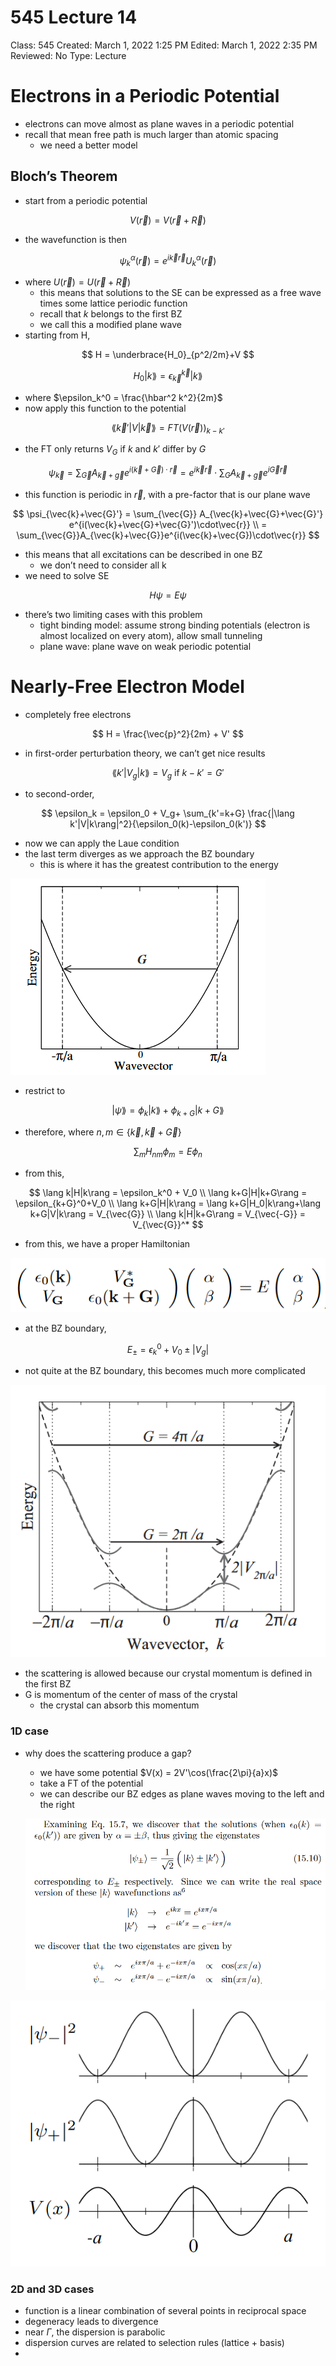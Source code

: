 # 545 Lecture 14

Class: 545
Created: March 1, 2022 1:25 PM
Edited: March 1, 2022 2:35 PM
Reviewed: No
Type: Lecture

# Electrons in a Periodic Potential

- electrons can move almost as plane waves in a periodic potential
- recall that mean free path is much larger than atomic spacing
    - we need a better model

## Bloch’s Theorem

- start from a periodic potential

$$
V(\vec{r}) = V(\vec{r}+\vec{R})
$$

- the wavefunction is then

$$
\psi_k^\alpha(\vec{r}) = e^{i\vec{k}\vec{r}}U_k^\alpha(\vec{r})
$$

- where $U(\vec{r}) = U(\vec{r}+\vec{R})$
    - this means that solutions to the SE can be expressed as a free wave times some lattice periodic function
    - recall that $k$ belongs to the first BZ
    - we call this a modified plane wave
- starting from H,

$$
H = \underbrace{H_0}_{p^2/2m}+V
$$

$$
H_0|k\rang = \epsilon^{\vec{k}}_{\vec{k}}|k\rang
$$

- where $\epsilon_k^0 = \frac{\hbar^2 k^2}{2m}$
- now apply this function to the potential

$$
\lang \vec{k}'|V|\vec{k}\rang = FT(V(\vec{r}))_{k-k'}
$$

- the FT only returns $V_G$ if $k$ and $k'$ differ by $G$

$$
\psi_{\vec{k}}=\sum_{\vec{G}} A_{\vec{k}+\vec{g}}e^{i(\vec{k}+\vec{G})\cdot\vec{r}} = e^{i\vec{k}\vec{r}}\cdot\sum_G A_{\vec{k}+\vec{g}}e^{i\vec{G}\vec{r}}
$$

- this function is periodic in $\vec{r}$, with a pre-factor that is our plane wave

$$
\psi_{\vec{k}+\vec{G}'} = \sum_{\vec{G}} A_{\vec{k}+\vec{G}+\vec{G}'} e^{i(\vec{k}+\vec{G}+\vec{G}')\cdot\vec{r}} \\ = \sum_{\vec{G}}A_{\vec{k}+\vec{G}}e^{i(\vec{k}+\vec{G})\cdot\vec{r}}
$$

- this means that all excitations can be described in one BZ
    - we don’t need to consider all k
- we need to solve SE

$$
H\psi = E\psi
$$

- there’s two limiting cases with this problem
    - tight binding model: assume strong binding potentials (electron is almost localized on every atom), allow small tunneling
    - plane wave: plane wave on weak periodic potential

# Nearly-Free Electron Model

- completely free electrons

$$
H  = \frac{\vec{p}^2}{2m} + V'
$$

- in first-order perturbation theory, we can’t get nice results

$$
\lang k'|V_g|k\rang = V_g \text{ if } k-k'=G'
$$

- to second-order,

$$
\epsilon_k = \epsilon_0 + V_g+ \sum_{k'=k+G} \frac{|\lang k'|V|k\rang|^2}{\epsilon_0(k)-\epsilon_0(k')}
$$

- now we can apply the Laue condition
- the last term diverges as we approach the BZ boundary
    - this is where it has the greatest contribution to the energy

![Untitled](545%20Lectur%20b3925/Untitled.png)

- restrict to

$$
|\psi\rang  =\phi_k|k\rang+\phi_{k+G}|k+G\rang
$$

- therefore, where $n,m \in \{\vec{k}, \vec{k}+\vec{G}\}$

$$
\sum_mH_{nm}\phi_m = E\phi_n
$$

- from this,

$$
\lang k|H|k\rang = \epsilon_k^0 + V_0 \\ \lang k+G|H|k+G\rang = \epsilon_{k+G}^0+V_0 \\ \lang k+G|H|k\rang = \lang k+G|H_0|k\rang+\lang k+G|V|k\rang = V_{\vec{G}} \\ \lang k|H|k+G\rang = V_{\vec{-G}} = V_{\vec{G}}^*
$$

- from this, we have a proper Hamiltonian

![Untitled](545%20Lectur%20b3925/Untitled%201.png)

- at the BZ boundary,

$$
E_\pm = \epsilon_k^0+V_0\pm|V_g|
$$

- not quite at the BZ boundary, this becomes much more complicated

![Untitled](545%20Lectur%20b3925/Untitled%202.png)

- the scattering is allowed because our crystal momentum is defined in the first BZ
- G is momentum of the center of mass of the crystal
    - the crystal can absorb this momentum

### 1D case

- why does the scattering produce a gap?
    - we have some potential $V(x) = 2V'\cos(\frac{2\pi}{a}x)$
    - take a FT of the potential
    - we can describe our BZ edges as plane waves moving to the left and the right
    
    ![Untitled](545%20Lectur%20b3925/Untitled%203.png)
    

![Untitled](545%20Lectur%20b3925/Untitled%204.png)

### 2D and 3D cases

- function is a linear combination of several points in reciprocal space
- degeneracy leads to divergence
- near $\Gamma$, the dispersion is parabolic
- dispersion curves are related to selection rules (lattice + basis)
-
